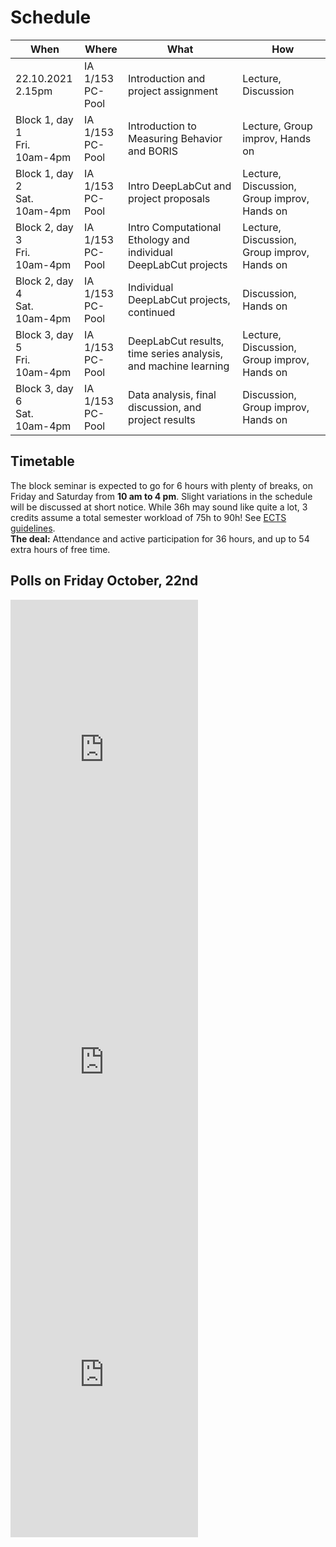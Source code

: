 # Schedule

| **When**  | **Where** | **What**  | **How**   |
| --------  | --------- | --------  | -------   |
|22.10.2021 </br> 2.15pm | IA 1/153 </br> PC-Pool  | Introduction and project assignment | Lecture, Discussion   |
|Block 1, day 1 </br> Fri. </br> 10am-4pm| IA 1/153 </br> PC-Pool  | Introduction to Measuring Behavior and BORIS | Lecture, Group improv, Hands on   |
|Block 1, day 2 </br> Sat. </br> 10am-4pm| IA 1/153 </br> PC-Pool  | Intro DeepLabCut and project proposals | Lecture, Discussion, Group improv, Hands on  |
|Block 2, day 3 </br> Fri. </br> 10am-4pm| IA 1/153 </br> PC-Pool  | Intro Computational Ethology and individual DeepLabCut projects | Lecture, Discussion, Group improv, Hands on|
|Block 2, day 4 </br> Sat. </br> 10am-4pm| IA 1/153 </br> PC-Pool  | Individual DeepLabCut projects, continued | Discussion, Hands on |
|Block 3, day 5 </br> Fri. </br> 10am-4pm| IA 1/153 </br> PC-Pool  | DeepLabCut results, time series analysis, and machine learning | Lecture, Discussion, Group improv, Hands on  |
|Block 3, day 6 </br> Sat. </br> 10am-4pm| IA 1/153 </br> PC-Pool  | Data analysis, final discussion, and project results | Discussion, Group improv, Hands on |

## Timetable

The block seminar is expected to go for 6 hours with plenty of breaks, on Friday and Saturday from **10 am to 4 pm**. Slight variations in the schedule will be discussed at short notice. While 36h may sound like quite a lot, 3 credits assume a total semester workload of 75h to 90h! See [ECTS guidelines](https://op.europa.eu/de/publication-detail/-/publication/da7467e6-8450-11e5-b8b7-01aa75ed71a1).  
**The deal:** Attendance and active participation for 36 hours, and up to 54 extra hours of free time.

## Polls on Friday October, 22nd

<iframe class="qp_iframe" src="https://poll-maker.com/frame3958561x0497484C-125" seamless="seamless" frameborder="no" style="border:0; background:transparent; height:500px;"></iframe> <iframe class="qp_iframe" src="https://poll-maker.com/frame3958573x80216Ce4-125" seamless="seamless" frameborder="no" style="border:0; background:transparent; height:500px;"></iframe><iframe class="qp_iframe" src="https://poll-maker.com/frame3958583xc0124117-125" seamless="seamless" frameborder="no" style="border:0; background:transparent; height:500px;"></iframe>

